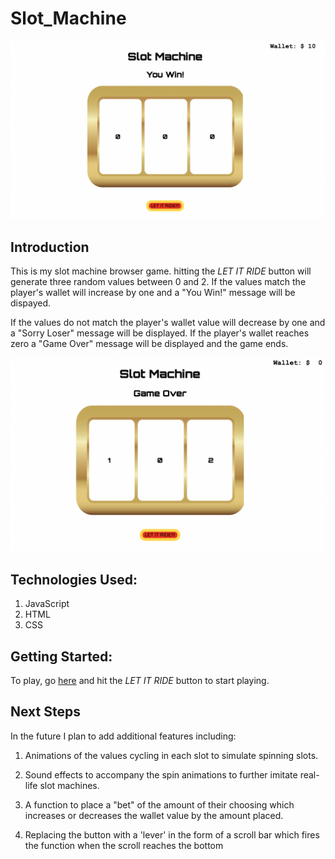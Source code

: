 # Slot_Machine

<img src='https://github.com/cbkehoe/Slot_Machine/blob/main/resources/Screen%20Shot%202021-11-29%20at%204.41.12%20PM.png?raw=true'/>

## Introduction

This is my slot machine browser game. hitting the _LET IT RIDE_ button will generate three random values between 0 and 2. If the values match the player's wallet will increase by one and a "You Win!" message will be dispayed. 

If the values do not match the player's wallet value will decrease by one and a "Sorry Loser" message will be displayed. If the player's wallet reaches zero a "Game Over" message will be displayed and the game ends.

<img src='https://github.com/cbkehoe/Slot_Machine/blob/main/resources/Screen%20Shot%202021-11-29%20at%204.41.34%20PM.png?raw=true'/>


## Technologies Used:
1. JavaScript
2. HTML
3. CSS

## Getting Started:

To play, go [here](https://cbkehoe.github.io/Slot_Machine/) and hit the _LET IT RIDE_ button to start playing.

## Next Steps

In the future I plan to add additional features including:

1. Animations of the values cycling in each slot to simulate spinning slots.

2. Sound effects to accompany the spin animations to further imitate real-life slot machines. 

3. A function to place a "bet" of the amount of their choosing which increases or decreases the wallet value by the amount placed. 

4. Replacing the button with a 'lever' in the form of a scroll bar which fires the function when the scroll reaches the bottom 

